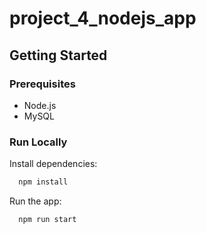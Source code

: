 # project_4_nodejs_app
## Getting Started

### Prerequisites

- Node.js
- MySQL

### Run Locally

Install dependencies:

```bash
  npm install
```

Run the app:

```bash
  npm run start
```
